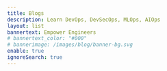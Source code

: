 ```yaml
---
title: Blogs
description: Learn DevOps, DevSecOps, MLOps, AIOps
layout: list
bannertext: Empower Engineers
# bannertext_color: "#000"
# bannerimage: /images/blog/banner-bg.svg
enable: true
ignoreSearch: true
---
```

